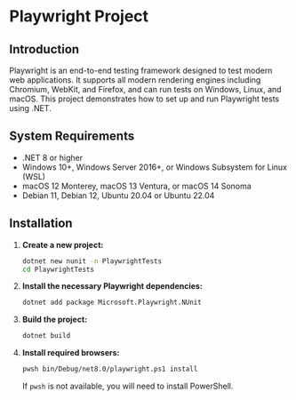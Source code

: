 # Playwright Project

## Introduction

Playwright is an end-to-end testing framework designed to test modern web applications. It supports all modern rendering engines including Chromium, WebKit, and Firefox, and can run tests on Windows, Linux, and macOS. This project demonstrates how to set up and run Playwright tests using .NET.

## System Requirements

- .NET 8 or higher
- Windows 10+, Windows Server 2016+, or Windows Subsystem for Linux (WSL)
- macOS 12 Monterey, macOS 13 Ventura, or macOS 14 Sonoma
- Debian 11, Debian 12, Ubuntu 20.04 or Ubuntu 22.04

## Installation

1. **Create a new project:**
    ```bash
    dotnet new nunit -n PlaywrightTests
    cd PlaywrightTests
    ```

2. **Install the necessary Playwright dependencies:**
    ```bash
    dotnet add package Microsoft.Playwright.NUnit
    ```

3. **Build the project:**
    ```bash
    dotnet build
    ```

4. **Install required browsers:**
    ```bash
    pwsh bin/Debug/net8.0/playwright.ps1 install
    ```
    If `pwsh` is not available, you will need to install PowerShell.
